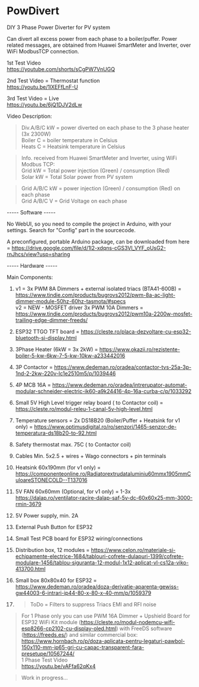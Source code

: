 # PowDivert
DIY 3 Phase Power Diverter for PV system

Can divert all excess power from each phase to a boiler/puffer.
Power related messages, are obtained from Huawei SmartMeter and Inverter, over WiFi ModbusTCP connection.

1st Test Video  
https://youtube.com/shorts/sCgPW7VnUGQ

2nd Test Video = Thermostat function  
https://youtu.be/1lXEFfLnF-U

3rd Test Video = Live  
https://youtu.be/6jQ1DJV2dLw

Video Description:

>Div.A/B/C   kW = power diverted on each phase to the 3 phase heater (3x 2300W)  
>Boiler C = boiler temperature in Celsius  
>Heats C = Heatsink temperature in Celsius  

>Info. received from Huawei SmartMeter and Inverter, using WiFi Modbus TCP:  
>Grid  kW = Total power injection (Green) / consumption (Red)  
>Solar kW = Total Solar power from PV system  

>Grid A/B/C  kW = power injection (Green) / consumption (Red) on each phase  
>Grid A/B/C   V = Grid Voltage on each phase  

----- Software ----- 

No WebUI, so you need to compile the project in Arduino, with your settings. Search for "Config" part in the sourcecode.  

A preconfigured, portable Arduino package, can be downloaded from here = https://drive.google.com/file/d/1l2-xdqns-cGS3Vl_VYF_oUsG2-rnJhcs/view?usp=sharing

  
----- Hardware ----- 

Main Components:

1) v1 = 3x PWM 8A Dimmers + external isolated triacs (BTA41-600B) = https://www.tindie.com/products/bugrovs2012/pwm-8a-ac-light-dimmer-module-50hz-60hz-tasmota/#specs  
v2 = NEW - MOSFET driver 3x PWM 10A Dimmers = https://www.tindie.com/products/bugrovs2012/pwm10a-2200w-mosfet-trailing-edge-dimmer-freeds/

3) ESP32 TTGO TFT board = https://cleste.ro/placa-dezvoltare-cu-esp32-bluetooth-si-display.html

4) 3Phase Heater (6kW = 3x 2kW) = https://www.okazii.ro/rezistente-boiler-5-kw-6kw-7-5-kw-10kw-a233442016 

5) 3P Contactor = https://www.dedeman.ro/oradea/contactor-tvs-25a-3p-1nd-2-2kw-220v-lc1e2510m5/p/1039446

6) 4P MCB 16A = https://www.dedeman.ro/oradea/intrerupator-automat-modular-schneider-electric-ik60-a9k24416-4p-16a-curba-c/p/1033292

7) Small 5V High Level trigger relay board ( to Contactor coil) = https://cleste.ro/modul-releu-1-canal-5v-high-level.html

8) Temperature sensors = 2x DS18B20 (Boiler/Puffer + Heatsink for v1 only) = https://www.optimusdigital.ro/ro/senzori/1465-senzor-de-temperatura-ds18b20-to-92.html

9) Safety thermostat max. 75C ( to Contactor coil)

10) Cables Min. 5x2.5 + wires + Wago connectors + pin terminals

11) Heatsink 60x190mm (for v1 only) = https://componenteonline.ro/Radiatorextrudataluminiu60mmx1905mmCuloareSTONECOLD--T137016 

12) 5V FAN 60x60mm (Optional, for v1 only) = 1-3x https://dalap.ro/ventilator-racire-dalap-saf-5v-dc-60x60x25-mm-3000-rmin-3679

13) 5V Power supply, min. 2A

14) External Push Button for ESP32

15) Small Test PCB board for ESP32 wiring/connections

16) Distribution box, 12 modules = https://www.celon.ro/materiale-si-echipamente-electrice-1684/tablouri-cofrete-dulapuri-1399/cofrete-modulare-1456/tablou-siguranta-12-modul-1x12-aplicat-vl-cs12a-viko-413700.html

17) Small box 80x80x40 for ESP32 = https://www.dedeman.ro/oradea/doza-derivatie-aparenta-gewiss-gw44003-6-intrari-ip44-80-x-80-x-40-mm/p/1059379

18) > ToDo = Filters to suppress Triacs EMI and RFI noise 

> For 1 Phase only you can use PWM 16A Dimmer + Upshield Board for ESP32 WiFi Kit module (https://cleste.ro/modul-nodemcu-wifi-esp8266-cp2102-cu-display-oled.html) with FreeDS software (https://freeds.es/) and similar commercial box: https://www.hornbach.ro/p/doza-aplicata-pentru-legaturi-pawbol-150x110-mm-ip65-gri-cu-capac-transparent-fara-presetupe/10567244/  
> 1 Phase Test Video  
> https://youtu.be/vAFfa62qKx4

>Work in progress...
